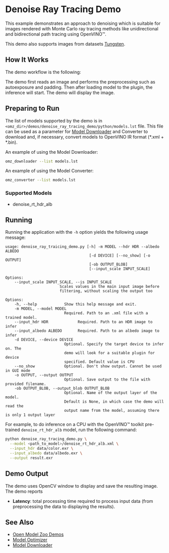 # Denoise Ray Tracing Demo

This example demonstrates an approach to denoising which is suitable for images rendered with Monte Carlo ray tracing methods like unidirectional and bidirectional path tracing using OpenVINO™.

This demo also supports images from datasets [Tungsten](https://sites.google.com/view/bilateral-grid-denoising/home/supplemental-material-dataset).

## How It Works

The demo workflow is the following:

The demo first reads an image and performs the preprocessing such as autoexposure and padding. Then after loading model to the plugin, the inference will start. The demo will display the image.

## Preparing to Run

The list of models supported by the demo is in `<omz_dir>/demos/denoise_ray_tracing_demo/python/models.lst` file.
This file can be used as a parameter for [Model Downloader](../../../tools/model_tools/README.md) and Converter to download and, if necessary, convert models to OpenVINO IR format (\*.xml + \*.bin).

An example of using the Model Downloader:

```sh
omz_downloader --list models.lst
```

An example of using the Model Converter:

```sh
omz_converter --list models.lst
```

### Supported Models

* denoise_rt_hdr_alb

## Running

Running the application with the `-h` option yields the following usage message:

```
usage: denoise_ray_traicing_demo.py [-h] -m MODEL --hdr HDR --albedo ALBEDO
                                     [-d DEVICE] [--no_show] [-o OUTPUT]
                                     [-ob OUTPUT_BLOB]
                                     [--input_scale INPUT_SCALE]

Options:
    --input_scale INPUT_SCALE, --is INPUT_SCALE
                        Scales values in the main input image before
                        filtering, without scaling the output too

Options:
    -h, --help            Show this help message and exit.
    -m MODEL, --model MODEL
                          Required. Path to an .xml file with a trained model.
    --input_hdr HDR             Required. Path to an HDR image to infer
    --input_albedo ALBEDO       Required. Path to an albedo image to infer
    -d DEVICE, --device DEVICE
                          Optional. Specify the target device to infer on. The
                          demo will look for a suitable plugin for device
                          specified. Default value is CPU
    --no_show             Optional. Don't show output. Cannot be used in GUI mode
    -o OUTPUT, --output OUTPUT
                          Optional. Save output to the file with provided filename.
    -ob OUTPUT_BLOB, --output_blob OUTPUT_BLOB
                          Optional. Name of the output layer of the model.
                          Default is None, in which case the demo will read the
                          output name from the model, assuming there is only 1 output layer

```

For example, to do inference on a CPU with the OpenVINO&trade; toolkit pre-trained `denoise_rt_hdr_alb` model, run the following command:

```sh
python denoise_ray_tracing_demo.py \
  --model <path_to_model>/denoise_rt_hdr_alb.xml \
  --input_hdr data/color.exr \
  --input_albedo data/albedo.exr \
  --output result.exr
```

## Demo Output

The demo uses OpenCV window to display and save the resulting image. The demo reports


* **Latency**: total processing time required to process input data (from preprocessing the data to displaying the results).

## See Also

* [Open Model Zoo Demos](../../README.md)
* [Model Optimizer](https://docs.openvino.ai/latest/openvino_docs_MO_DG_Deep_Learning_Model_Optimizer_DevGuide.html)
* [Model Downloader](../../../tools/model_tools/README.md)
